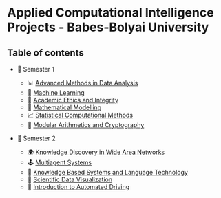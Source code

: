 # Applied Computational Intelligence Projects - Babes-Bolyai University

## Table of contents

- 📕 Semester 1
  - 📊 [Advanced Methods in Data Analysis](1st%20Semester/Advanced%20Methods%20in%20Data%20Analysis)
  - 🤖 [Machine Learning](1st%20Semester/Machine%20Learning)
  - 📜 [Academic Ethics and Integrity](1st%20Semester/Academic%20Ethics%20and%20Integrity)
  - 🔢 [Mathematical Modelling](1st%20Semester/Mathematical%20Modelling)
  - 📈 [Statistical Computational Methods](1st%20Semester/Statistical%20Computational%20Methods)
  - 🔐 [Modular Arithmetics and Cryptography](1st%20Semester/Modular%20Arithmetics%20and%20Cryptography)

- 📙 Semester 2
  - 🌍 [Knowledge Discovery in Wide Area Networks](2nd%20Semester/Knowledge%20Discovery%20in%20Wide%20Area%20Networks)
  - 🕹️ [Multiagent Systems](2nd%20Semester/Multiagent%20Systems)
  - 📖 [Knowledge Based Systems and Language Technology](2nd%20Semester/Knowledge%20Based%20Systems%20and%20Language%20Technology)
  - 📌 [Scientific Data Visualization](2nd%20Semester/Scientific%20Data%20Visualization)
  - 🚗 [Introduction to Automated Driving](2nd%20Semester/Introduction%20to%20Automated%20Driving)